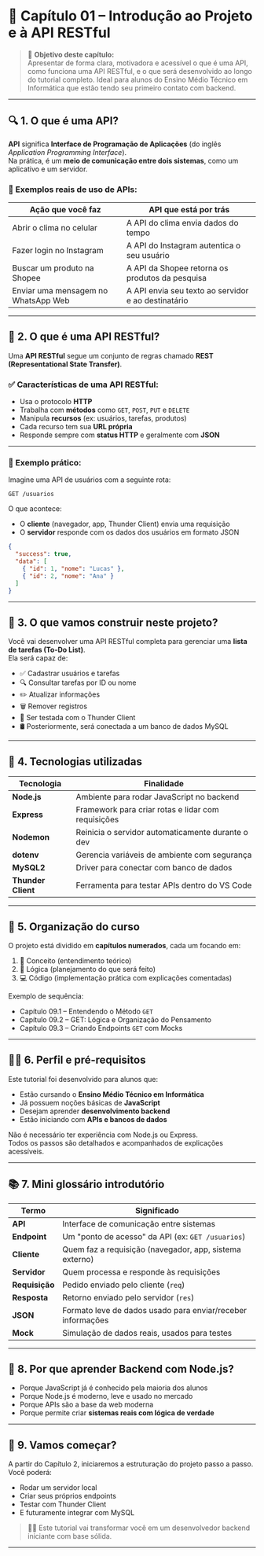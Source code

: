 # 📘 Capítulo 01 – Introdução ao Projeto e à API RESTful

> 🎯 **Objetivo deste capítulo:**  
> Apresentar de forma clara, motivadora e acessível o que é uma API, como funciona uma API RESTful, e o que será desenvolvido ao longo do tutorial completo. Ideal para alunos do Ensino Médio Técnico em Informática que estão tendo seu primeiro contato com backend.

---

## 🔍 1. O que é uma API?

**API** significa **Interface de Programação de Aplicações** (do inglês *Application Programming Interface*).  
Na prática, é um **meio de comunicação entre dois sistemas**, como um aplicativo e um servidor.

### 📱 Exemplos reais de uso de APIs:

| Ação que você faz           | API que está por trás                                  |
|-----------------------------|---------------------------------------------------------|
| Abrir o clima no celular    | A API do clima envia dados do tempo                     |
| Fazer login no Instagram    | A API do Instagram autentica o seu usuário              |
| Buscar um produto na Shopee | A API da Shopee retorna os produtos da pesquisa         |
| Enviar uma mensagem no WhatsApp Web | A API envia seu texto ao servidor e ao destinatário   |

---

## 🔄 2. O que é uma API RESTful?

Uma **API RESTful** segue um conjunto de regras chamado **REST (Representational State Transfer)**.

### ✅ Características de uma API RESTful:

- Usa o protocolo **HTTP**
- Trabalha com **métodos** como `GET`, `POST`, `PUT` e `DELETE`
- Manipula **recursos** (ex: usuários, tarefas, produtos)
- Cada recurso tem sua **URL própria**
- Responde sempre com **status HTTP** e geralmente com **JSON**

---

### 🧭 Exemplo prático:

Imagine uma API de usuários com a seguinte rota:

```htaccess
GET /usuarios
```

O que acontece:

- O **cliente** (navegador, app, Thunder Client) envia uma requisição
- O **servidor** responde com os dados dos usuários em formato JSON

```json
{
  "success": true,
  "data": [
    { "id": 1, "nome": "Lucas" },
    { "id": 2, "nome": "Ana" }
  ]
}
```

---

## 🧰 3. O que vamos construir neste projeto?

Você vai desenvolver uma API RESTful completa para gerenciar uma **lista de tarefas (To-Do List)**.  
Ela será capaz de:

- ✅ Cadastrar usuários e tarefas
- 🔍 Consultar tarefas por ID ou nome
- ✏️ Atualizar informações
- 🗑️ Remover registros
- 🧪 Ser testada com o Thunder Client
- 🛢️ Posteriormente, será conectada a um banco de dados MySQL

---

## 🧱 4. Tecnologias utilizadas

| Tecnologia     | Finalidade                                               |
|----------------|-----------------------------------------------------------|
| **Node.js**    | Ambiente para rodar JavaScript no backend                |
| **Express**    | Framework para criar rotas e lidar com requisições       |
| **Nodemon**    | Reinicia o servidor automaticamente durante o dev        |
| **dotenv**     | Gerencia variáveis de ambiente com segurança             |
| **MySQL2**     | Driver para conectar com banco de dados                  |
| **Thunder Client** | Ferramenta para testar APIs dentro do VS Code      |

---

## 🧭 5. Organização do curso

O projeto está dividido em **capítulos numerados**, cada um focando em:

1. 📘 Conceito (entendimento teórico)
2. 🧠 Lógica (planejamento do que será feito)
3. 💻 Código (implementação prática com explicações comentadas)

Exemplo de sequência:

- Capítulo 09.1 – Entendendo o Método `GET`
- Capítulo 09.2 – GET: Lógica e Organização do Pensamento
- Capítulo 09.3 – Criando Endpoints `GET` com Mocks

---

## 👨‍🎓 6. Perfil e pré-requisitos

Este tutorial foi desenvolvido para alunos que:

- Estão cursando o **Ensino Médio Técnico em Informática**
- Já possuem noções básicas de **JavaScript**
- Desejam aprender **desenvolvimento backend**
- Estão iniciando com **APIs e bancos de dados**

Não é necessário ter experiência com Node.js ou Express.  
Todos os passos são detalhados e acompanhados de explicações acessíveis.

---

## 📚 7. Mini glossário introdutório

| Termo            | Significado                                                        |
|------------------|--------------------------------------------------------------------|
| **API**          | Interface de comunicação entre sistemas                           |
| **Endpoint**     | Um "ponto de acesso" da API (ex: `GET /usuarios`)                 |
| **Cliente**      | Quem faz a requisição (navegador, app, sistema externo)            |
| **Servidor**     | Quem processa e responde às requisições                           |
| **Requisição**   | Pedido enviado pelo cliente (`req`)                                |
| **Resposta**     | Retorno enviado pelo servidor (`res`)                              |
| **JSON**         | Formato leve de dados usado para enviar/receber informações        |
| **Mock**         | Simulação de dados reais, usados para testes                       |

---

## 💬 8. Por que aprender Backend com Node.js?

- Porque JavaScript já é conhecido pela maioria dos alunos
- Porque Node.js é moderno, leve e usado no mercado
- Porque APIs são a base da web moderna
- Porque permite criar **sistemas reais com lógica de verdade**

---

## 🚀 9. Vamos começar?

A partir do Capítulo 2, iniciaremos a estruturação do projeto passo a passo.  
Você poderá:

- Rodar um servidor local
- Criar seus próprios endpoints
- Testar com Thunder Client
- E futuramente integrar com MySQL

> 👨‍💻 Este tutorial vai transformar você em um desenvolvedor backend iniciante com base sólida.

---
